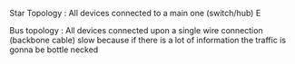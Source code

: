 Star Topology : All devices connected to a main one (switch/hub)
E

Bus topology : All devices connected upon a single wire connection (backbone cable) slow because if there is a lot of information the traffic is gonna be bottle necked